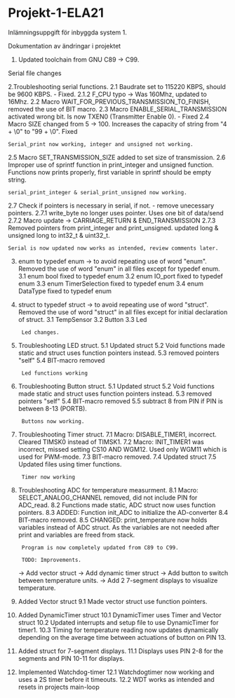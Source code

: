 # Projekt-1-ELA21
Inlämningsuppgift för inbyggda system 1.

Dokumentation av ändringar i projektet

1. Updated toolchain from GNU C89 -> C99.

Serial file changes 

2.Troubleshooting serial functions. 
2.1 Baudrate set to 115220 KBPS, should be 9600 KBPS. - Fixed.
2.1.2 F_CPU typo -> Was 160Mhz, updated to 16Mhz.
2.2 Macro WAIT_FOR_PREVIOUS_TRANSMISSION_TO_FINISH, 
      removed the use of BIT macro.
2.3 Macro ENABLE_SERIAL_TRANSMISSION activated wrong bit. 
      Is now TXEN0 (Transmitter Enable 0). - Fixed
2.4 Macro SIZE changed from 5 -> 100. 
      Increases the capacity of string from "4 + \0" to "99 + \0". Fixed
      
	Serial_print now working, integer and unsigned not working.
      
2.5 Macro SET_TRANSMISSION_SIZE added to set size of transmission.
2.6 Improper use of sprintf function in print_integer and unsigned function.
      Functions now prints properly, first variable in sprintf should be empty string.
  
 	serial_print_integer & serial_print_unsigned now working.
	
2.7 Check if pointers is necessary in serial, if not. - remove unecessary pointers.
   	2.7.1 write_byte no longer uses pointer. Uses one bit of data/send
    	2.7.2 Macro update -> CARRIAGE_RETURN & END_TRANSMISSION
    	2.7.3 Removed pointers from print_integer and print_unsigned. 
          updated long & unsigned long to int32_t & uint32_t.
          
	Serial is now updated now works as intended, review comments later.
    
  
3. enum to typedef enum -> to avoid repeating use of word "enum". Removed the use of word "enum" in all files except for typedef enum.
	3.1 enum bool fixed to typedef enum
	3.2 enum IO_port fixed to typedef enum
  	3.3 enum TimerSelection fixed to typedef enum
  	3.4 enum DataType fixed to typedef enum

4. struct to typedef struct -> to avoid repeating use of word "struct". Removed the use of word "struct" in all files except for initial declaration of struct.
	3.1 TempSensor
	3.2 Button
  	3.3 Led
	
	
		Led changes.
5. Troubleshooting LED struct.
	5.1 Updated struct
	5.2 Void functions made static and struct uses function pointers instead.
	5.3 removed pointers "self"
	5.4 BIT-macro removed
	
		Led functions working
		
6. Troubleshooting Button struct.
	5.1 Updated struct
	5.2 Void functions made static and struct uses function pointers instead.
	5.3 removed pointers "self"
	5.4 BIT-macro removed
	5.5 subtract 8 from PIN if PIN is between 8-13 (PORTB).

		Buttons now working.

7. Troubleshooting Timer struct.
	7.1 Macro: DISABLE_TIMER1, incorrect. Cleared TIMSK0 instead of TIMSK1.
	7.2 Macro: INIT_TIMER1 was incorrect, missed setting CS10 AND WGM12. Used only WGM11 which is used for PWM-mode.
	7.3 BIT-macro removed.
	7.4 Updated struct
	7.5 Updated files using timer functions.

		Timer now working
		
8. Troubleshooting ADC for temperature measurment.
	8.1 Macro: SELECT_ANALOG_CHANNEL removed, did not include PIN for ADC_read.
	8.2 Functions made static, ADC struct now uses function pointers.
	8.3 ADDED: Function init_ADC to initialize the AD-converter
	8.4 BIT-macro removed.
	8.5 CHANGED: print_temperature now holds variables instead of ADC struct. As the variables are not needed after print and variables are freed from stack.

		Program is now completely updated from C89 to C99.
		
		TODO: Improvements.
	-> Add vector struct
	-> Add dynamic timer struct
	-> Add button to switch between temperature units.
	-> Add 2 7-segment displays to visualize temperature.
	
9. Added Vector struct
	9.1 Made vector struct use function pointers.

10. Added DynamicTimer struct
	10.1 DynamicTimer uses Timer and Vector struct
	10.2 Updated interrupts and setup file to use DynamicTimer for timer1.
	10.3 Timing for temperature reading now updates dynamically depending on the average time between actuations of button on PIN 13.
	
11. Added struct for 7-segment displays.
	11.1 Displays uses PIN 2-8 for the segments and PIN 10-11 for displays.

12. Implemented Watchdog-timer
	12.1 Watchdogtimer now working and uses a 2S timer before it timeouts.
	12.2 WDT works as intended and resets in projects main-loop
		
